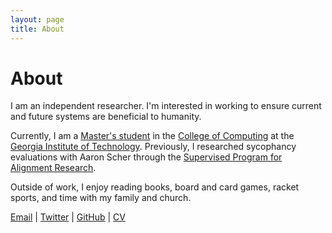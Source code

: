 ```yaml
---
layout: page
title: About
---
```

# About

I am an independent researcher. I'm interested in working to ensure current and future systems are beneficial to humanity.

Currently, I am a [Master's student](https://omscs.gatech.edu/) in the [College of Computing](https://www.cc.gatech.edu/) at the [Georgia Institute of Technology](https://www.gatech.edu/). Previously, I researched sycophancy evaluations with Aaron Scher through the [Supervised Program for Alignment Research](https://sparai.org/).

Outside of work, I enjoy reading books, board and card games, racket sports, and time with my family and church.

[Email](mailto:michael@lomichael.net) \| [Twitter](https://twitter.com/lomichael_net) \| [GitHub](https://github.com/lomichael) \| [CV](https://lomichael.net)

